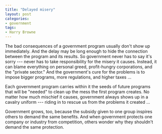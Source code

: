 ```yaml
---
title: "Delayed misery"
layout: post
categories:
- government
tags:
- Harry Browne
---
```


The bad consequences of a government program usually don't show up immediately. And the delay may be long enough to hide the connection between the program and its results. So government never has to say it's sorry --- never has to take responsibility for the misery it causes. Instead, it can blame everything on personal greed, profit-hungry corporations, and the "private sector." And the government's cure for the problems is to impose bigger programs, more regulations, and higher taxes ...

Each government program carries within it the seeds of future programs that will be "needed" to clean up the mess the first program creates. No matter how much mischief it causes, government always shows up in a cavalry uniform --- riding in to rescue us from the problems it created ...

Government grows, too, because the subsidy given to one group inspires others to demand the same benefits. And when government protects one company or industry from competition, others wonder why they shouldn't demand the same protection.
